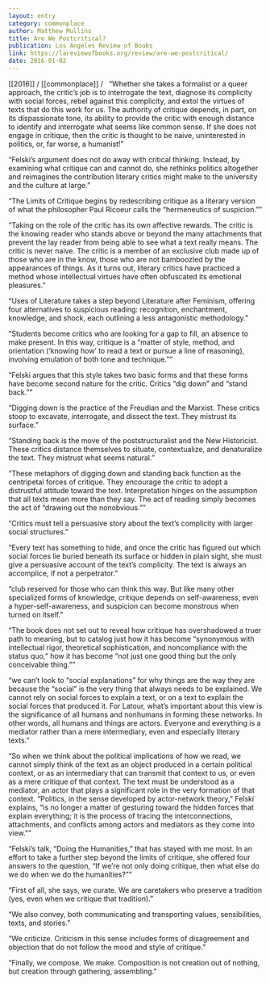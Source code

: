 ```yaml
---
layout: entry
category: commonplace
author: Matthew Mullins
title: Are We Postcritical?
publication: Los Angeles Review of Books
link: https://lareviewofbooks.org/review/are-we-postcritical/
date: 2016-01-02
---
```


[[2016]] / [[commonplace]] / 
 
“Whether she takes a formalist or a queer approach, the critic’s job is to interrogate the text, diagnose its complicity with social forces, rebel against this complicity, and extol the virtues of texts that do this work for us. The authority of critique depends, in part, on its dispassionate tone, its ability to provide the critic with enough distance to identify and interrogate what seems like common sense. If she does not engage in critique, then the critic is thought to be naive, uninterested in politics, or, far worse, a humanist!”

“Felski’s argument does not do away with critical thinking. Instead, by examining what critique can and cannot do, she rethinks politics altogether and reimagines the contribution literary critics might make to the university and the culture at large.”

“The Limits of Critique begins by redescribing critique as a literary version of what the philosopher Paul Ricoeur calls the “hermeneutics of suspicion.””

“Taking on the role of the critic has its own affective rewards. The critic is the knowing reader who stands above or beyond the many attachments that prevent the lay reader from being able to see what a text really means. The critic is never naive. The critic is a member of an exclusive club made up of those who are in the know, those who are not bamboozled by the appearances of things. As it turns out, literary critics have practiced a method whose intellectual virtues have often obfuscated its emotional pleasures.”

“Uses of Literature takes a step beyond Literature after Feminism, offering four alternatives to suspicious reading: recognition, enchantment, knowledge, and shock, each outlining a less antagonistic methodology.”

“Students become critics who are looking for a gap to fill, an absence to make present. In this way, critique is a “matter of style, method, and orientation (‘knowing how’ to read a text or pursue a line of reasoning), involving emulation of both tone and technique.””

“Felski argues that this style takes two basic forms and that these forms have become second nature for the critic. Critics “dig down” and “stand back.””

“Digging down is the practice of the Freudian and the Marxist. These critics stoop to excavate, interrogate, and dissect the text. They mistrust its surface.”

“Standing back is the move of the poststructuralist and the New Historicist. These critics distance themselves to situate, contextualize, and denaturalize the text. They mistrust what seems natural.”

“These metaphors of digging down and standing back function as the centripetal forces of critique. They encourage the critic to adopt a distrustful attitude toward the text. Interpretation hinges on the assumption that all texts mean more than they say. The act of reading simply becomes the act of “drawing out the nonobvious.””

“Critics must tell a persuasive story about the text’s complicity with larger social structures.”

“Every text has something to hide, and once the critic has figured out which social forces lie buried beneath its surface or hidden in plain sight, she must give a persuasive account of the text’s complicity. The text is always an accomplice, if not a perpetrator.”

“club reserved for those who can think this way. But like many other specialized forms of knowledge, critique depends on self-awareness, even a hyper-self-awareness, and suspicion can become monstrous when turned on itself.”

“The book does not set out to reveal how critique has overshadowed a truer path to meaning, but to catalog just how it has become “synonymous with intellectual rigor, theoretical sophistication, and noncompliance with the status quo,” how it has become “not just one good thing but the only conceivable thing.””

“we can’t look to “social explanations” for why things are the way they are because the “social” is the very thing that always needs to be explained. We cannot rely on social forces to explain a text, or on a text to explain the social forces that produced it. For Latour, what’s important about this view is the significance of all humans and nonhumans in forming these networks. In other words, all humans and things are actors. Everyone and everything is a mediator rather than a mere intermediary, even and especially literary texts.”

“So when we think about the political implications of how we read, we cannot simply think of the text as an object produced in a certain political context, or as an intermediary that can transmit that context to us, or even as a mere critique of that context. The text must be understood as a mediator, an actor that plays a significant role in the very formation of that context. “Politics, in the sense developed by actor-network theory,” Felski explains, “is no longer a matter of gesturing toward the hidden forces that explain everything; it is the process of tracing the interconnections, attachments, and conflicts among actors and mediators as they come into view.””

“Felski’s talk, “Doing the Humanities,” that has stayed with me most. In an effort to take a further step beyond the limits of critique, she offered four answers to the question, “If we’re not only doing critique, then what else do we do when we do the humanities?””

“First of all, she says, we curate. We are caretakers who preserve a tradition (yes, even when we critique that tradition).”

“We also convey, both communicating and transporting values, sensibilities, texts, and stories.”

“We criticize. Criticism in this sense includes forms of disagreement and objection that do not follow the mood and style of critique.”

“Finally, we compose. We make. Composition is not creation out of nothing, but creation through gathering, assembling.”

